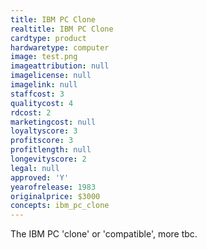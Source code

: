 ```yaml
---
title: IBM PC Clone
realtitle: IBM PC Clone
cardtype: product
hardwaretype: computer
image: test.png
imageattribution: null
imagelicense: null
imagelink: null
staffcost: 3
qualitycost: 4
rdcost: 2
marketingcost: null
loyaltyscore: 3
profitscore: 3
profitlength: null
longevityscore: 2
legal: null
approved: 'Y'
yearofrelease: 1983
originalprice: $3000
concepts: ibm_pc_clone
---
```


The IBM PC 'clone' or 'compatible', more tbc.
